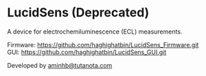 # LucidSens (Deprecated)

A device for electrochemiluminescence (ECL) measurements. 

Firmware: https://github.com/haghighatbin/LucidSens_Firmware.git <br />
GUI: https://github.com/haghighatbin/LucidSens_GUI.git

Developed by aminhb@tutanota.com
